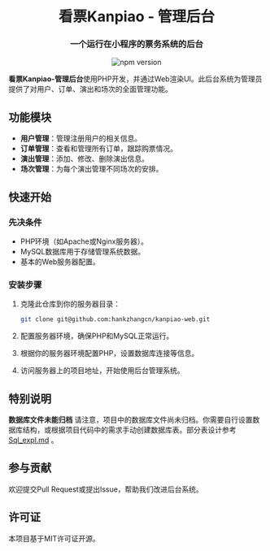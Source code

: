 <h1 align="center">
 看票Kanpiao - 管理后台
</h1>
<h3 align="center">一个运行在小程序的票务系统的后台</h3>
<p align="center">
<img src="https://img.shields.io/npm/v/@vant/weapp.svg?style=for-the-badge" alt="npm version" />
</p>

**看票Kanpiao-管理后台**使用PHP开发，并通过Web渲染UI。此后台系统为管理员提供了对用户、订单、演出和场次的全面管理功能。

## 功能模块

- **用户管理**：管理注册用户的相关信息。
- **订单管理**：查看和管理所有订单，跟踪购票情况。
- **演出管理**：添加、修改、删除演出信息。
- **场次管理**：为每个演出管理不同场次的安排。

## 快速开始

### 先决条件

- PHP环境（如Apache或Nginx服务器）。
- MySQL数据库用于存储管理系统数据。
- 基本的Web服务器配置。

### 安装步骤

1. 克隆此仓库到你的服务器目录：

   ```bash
   git clone git@github.com:hankzhangcn/kanpiao-web.git
   ```

1. 配置服务器环境，确保PHP和MySQL正常运行。

1. 根据你的服务器环境配置PHP，设置数据库连接等信息。

1. 访问服务器上的项目地址，开始使用后台管理系统。

## 特别说明

**数据库文件未能归档**
请注意，项目中的数据库文件尚未归档。你需要自行设置数据库结构，或根据项目代码中的需求手动创建数据库表。部分表设计参考 [Sql_expl.md](Sql_expl.md) 。

## 参与贡献

欢迎提交Pull Request或提出Issue，帮助我们改进后台系统。

## 许可证

本项目基于MIT许可证开源。